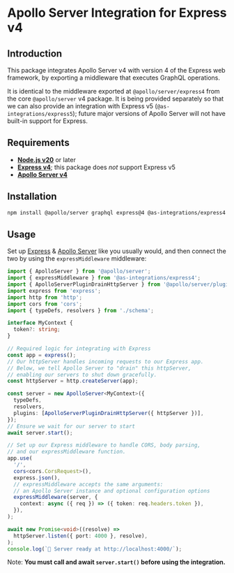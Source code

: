 # Apollo Server Integration for Express v4

## **Introduction**

This package integrates Apollo Server v4 with version 4 of the Express web framework, by exporting a middleware that executes GraphQL operations.

It is identical to the middleware exported at `@apollo/server/express4` from the core `@apollo/server` v4 package. It is being provided separately so that we can also provide an integration with Express v5 (`@as-integrations/express5`); future major versions of Apollo Server will not have built-in support for Express.

## **Requirements**

- **[Node.js v20](https://nodejs.org/)** or later
- **[Express v4](https://expressjs.com/)**; this package does *not* support Express v5
- **[Apollo Server v4](https://www.apollographql.com/docs/apollo-server/)**

## **Installation**

```bash
npm install @apollo/server graphql express@4 @as-integrations/express4 cors
```

## **Usage**

Set up [Express](https://expressjs.com/) & [Apollo Server](https://www.apollographql.com/docs/apollo-server/) like you usually would, and then connect the two by using the `expressMiddleware` middleware:

```typescript
import { ApolloServer } from '@apollo/server';
import { expressMiddleware } from '@as-integrations/express4';
import { ApolloServerPluginDrainHttpServer } from '@apollo/server/plugin/drainHttpServer';
import express from 'express';
import http from 'http';
import cors from 'cors';
import { typeDefs, resolvers } from './schema';

interface MyContext {
  token?: string;
}

// Required logic for integrating with Express
const app = express();
// Our httpServer handles incoming requests to our Express app.
// Below, we tell Apollo Server to "drain" this httpServer,
// enabling our servers to shut down gracefully.
const httpServer = http.createServer(app);

const server = new ApolloServer<MyContext>({
  typeDefs,
  resolvers,
  plugins: [ApolloServerPluginDrainHttpServer({ httpServer })],
});
// Ensure we wait for our server to start
await server.start();

// Set up our Express middleware to handle CORS, body parsing,
// and our expressMiddleware function.
app.use(
  '/',
  cors<cors.CorsRequest>(),
  express.json(),
  // expressMiddleware accepts the same arguments:
  // an Apollo Server instance and optional configuration options
  expressMiddleware(server, {
    context: async ({ req }) => ({ token: req.headers.token }),
  }),
);

await new Promise<void>((resolve) =>
  httpServer.listen({ port: 4000 }, resolve),
);
console.log(`🚀 Server ready at http://localhost:4000/`);
```

Note: **You must call and await `server.start()` before using the integration.**
